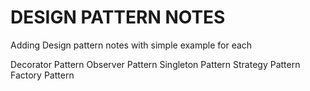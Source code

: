 # DESIGN PATTERN NOTES

Adding Design pattern notes with simple example for each

Decorator Pattern
Observer Pattern
Singleton Pattern
Strategy Pattern
Factory Pattern
